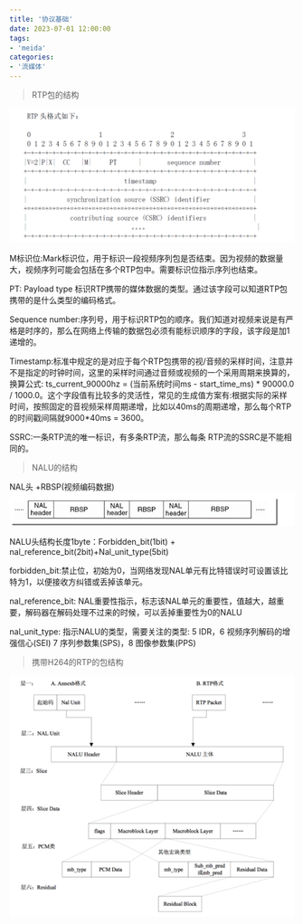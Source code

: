 ```yaml
---
title: '协议基础'
date: 2023-07-01 12:00:00
tags:
- 'meida'
categories:
- '流媒体'
---
```

> RTP包的结构

![rtp](./protocol.assets/rtp.png)

M标识位:Mark标识位，用于标识一段视频序列包是否结束。因为视频的数据量大，视频序列可能会包括在多个RTP包中。需要标识位指示序列也结束。

PT: Payload type 标识RTP携带的媒体数据的类型。通过该字段可以知道RTP包携带的是什么类型的编码格式。

Sequence number:序列号，用于标识RTP包的顺序。我们知道对视频来说是有严格是时序的，那么在网络上传输的数据包必须有能标识顺序的字段，该字段是加1递增的。

Timestamp:标准中规定的是对应于每个RTP包携带的视/音频的采样时间，注意并不是指定的时钟时间，这里的采样时间通过音频或视频的一个采用周期来换算的，换算公式: ts_current_90000hz = (当前系统时间ms - start_time_ms) * 90000.0 / 1000.0。这个字段值有比较多的灵活性，常见的生成值方案有:根据实际的采样时间，按照固定的音视频采样周期递增，比如以40ms的周期递增，那么每个RTP的时间戳间隔就9000*40ms = 3600。

SSRC:一条RTP流的唯一标识，有多条RTP流，那么每条 RTP流的SSRC是不能相同的。

> NALU的结构

NAL头 +RBSP(视频编码数据)
![nalu](./protocol.assets/nalu.png)

NALU头结构长度1byte：Forbidden_bit(1bit) + nal_reference_bit(2bit)+Nal_unit_type(5bit)

forbidden_bit:禁止位，初始为0，当网络发现NAL单元有比特错误时可设置该比特为1，以便接收方纠错或丢掉该单元。

nal_reference_bit: NAL重要性指示，标志该NAL单元的重要性，值越大，越重要，解码器在解码处理不过来的时候，可以丢掉重要性为0的NALU

nal_unit_type: 指示NALU的类型，需要关注的类型: 5 IDR，6 视频序列解码的增强信心(SEI) 7 序列参数集(SPS)，8 图像参数集(PPS)

> 携带H264的RTP的包结构

![rtp-nalu](./protocol.assets/rtp-nalu.png)

